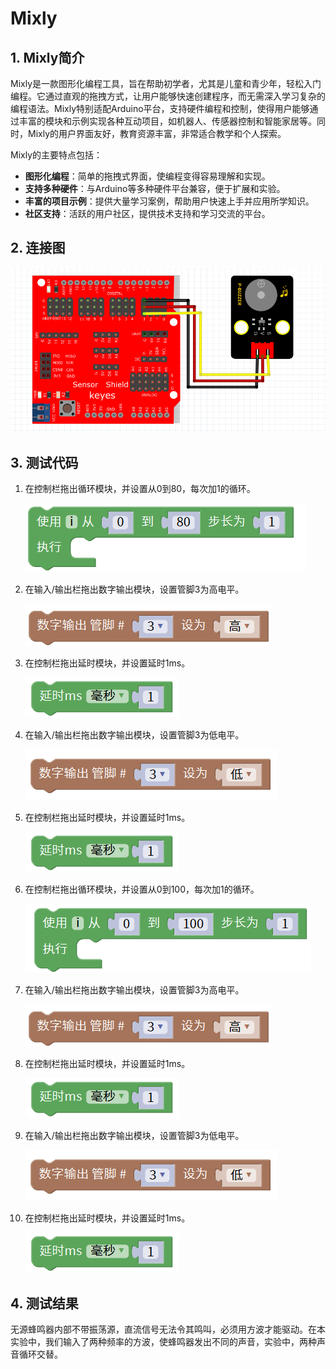 # Mixly


## 1. Mixly简介  

Mixly是一款图形化编程工具，旨在帮助初学者，尤其是儿童和青少年，轻松入门编程。它通过直观的拖拽方式，让用户能够快速创建程序，而无需深入学习复杂的编程语法。Mixly特别适配Arduino平台，支持硬件编程和控制，使得用户能够通过丰富的模块和示例实现各种互动项目，如机器人、传感器控制和智能家居等。同时，Mixly的用户界面友好，教育资源丰富，非常适合教学和个人探索。  

Mixly的主要特点包括：  
- **图形化编程**：简单的拖拽式界面，使编程变得容易理解和实现。  
- **支持多种硬件**：与Arduino等多种硬件平台兼容，便于扩展和实验。  
- **丰富的项目示例**：提供大量学习案例，帮助用户快速上手并应用所学知识。  
- **社区支持**：活跃的用户社区，提供技术支持和学习交流的平台。  

## 2. 连接图  

![](media/e7c4cc5229fadb4b6ff88a5e6f96895f.png)  

## 3. 测试代码  

1. 在控制栏拖出循环模块，并设置从0到80，每次加1的循环。  

   ![](media/169f272d05da11767797485c28d982e4.png)  

2. 在输入/输出栏拖出数字输出模块，设置管脚3为高电平。  

   ![](media/070441ea96ac8b645afacca724620084.png)  

3. 在控制栏拖出延时模块，并设置延时1ms。  

   ![](media/4f4a43afd8f57d04862bdbd78166591d.png)  

4. 在输入/输出栏拖出数字输出模块，设置管脚3为低电平。  

   ![](media/f3dfc237343102c65b01f1f2fba7ec52.png)  

5. 在控制栏拖出延时模块，并设置延时1ms。  

   ![](media/4f4a43afd8f57d04862bdbd78166591d.png)  

6. 在控制栏拖出循环模块，并设置从0到100，每次加1的循环。  

   ![](media/965600a6bbd1337ff9e7cb8c9fe6a0fc.png)  

7. 在输入/输出栏拖出数字输出模块，设置管脚3为高电平。  

   ![](media/070441ea96ac8b645afacca724620084.png)  

8. 在控制栏拖出延时模块，并设置延时1ms。  

   ![](media/4f4a43afd8f57d04862bdbd78166591d.png)  

9. 在输入/输出栏拖出数字输出模块，设置管脚3为低电平。  

   ![](media/f3dfc237343102c65b01f1f2fba7ec52.png)  

10. 在控制栏拖出延时模块，并设置延时1ms。  

    ![](media/4f4a43afd8f57d04862bdbd78166591d.png)  

## 4. 测试结果  

无源蜂鸣器内部不带振荡源，直流信号无法令其鸣叫，必须用方波才能驱动。在本实验中，我们输入了两种频率的方波，使蜂鸣器发出不同的声音，实验中，两种声音循环交替。







